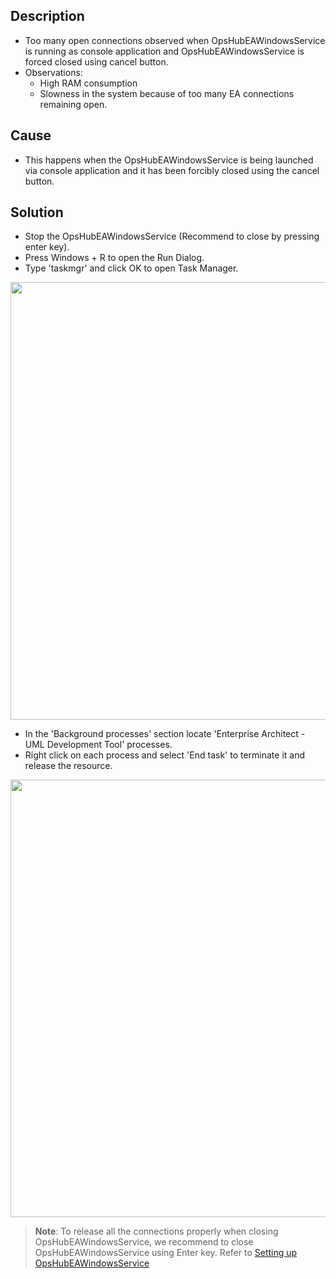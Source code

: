 ## Description

- Too many open connections observed when OpsHubEAWindowsService is running as console application and OpsHubEAWindowsService is forced closed using cancel button.
- Observations:
  - High RAM consumption
  - Slowness in the system because of too many EA connections remaining open.

## Cause

- This happens when the OpsHubEAWindowsService is being launched via console application and it has been forcibly closed using the cancel button.

## Solution

- Stop the OpsHubEAWindowsService (Recommend to close by pressing enter key).
- Press Windows + R to open the Run Dialog.
- Type 'taskmgr' and click OK to open Task Manager.  

 <p align="center">
  <img src="../../../assets/TaskManager.png" width="700" />
</p>

- In the 'Background processes' section locate 'Enterprise Architect - UML Development Tool' processes.
- Right click on each process and select 'End task' to terminate it and release the resource.  

<p align="center">
  <img src="../../../assets/End-Process.png" width="700"/>
</p>


> **Note**: To release all the connections properly when closing OpsHubEAWindowsService, we recommend to close OpsHubEAWindowsService using Enter key. Refer to [Setting up OpsHubEAWindowsService](../../../connectors/enterprise-architect.md#setting-up-opshubeawindowsservice)
